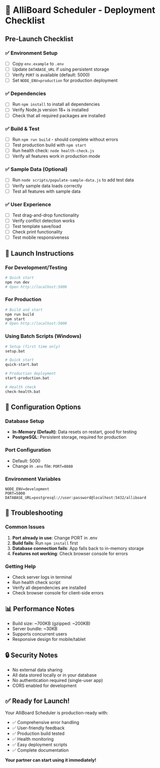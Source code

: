 # 🚀 AlliBoard Scheduler - Deployment Checklist

## Pre-Launch Checklist

### ✅ Environment Setup

- [ ] Copy `env.example` to `.env`
- [ ] Update `DATABASE_URL` if using persistent storage
- [ ] Verify `PORT` is available (default: 5000)
- [ ] Set `NODE_ENV=production` for production deployment

### ✅ Dependencies

- [ ] Run `npm install` to install all dependencies
- [ ] Verify Node.js version 18+ is installed
- [ ] Check that all required packages are installed

### ✅ Build & Test

- [ ] Run `npm run build` - should complete without errors
- [ ] Test production build with `npm start`
- [ ] Run health check: `node health-check.js`
- [ ] Verify all features work in production mode

### ✅ Sample Data (Optional)

- [ ] Run `node scripts/populate-sample-data.js` to add test data
- [ ] Verify sample data loads correctly
- [ ] Test all features with sample data

### ✅ User Experience

- [ ] Test drag-and-drop functionality
- [ ] Verify conflict detection works
- [ ] Test template save/load
- [ ] Check print functionality
- [ ] Test mobile responsiveness

## 🎯 Launch Instructions

### For Development/Testing

```bash
# Quick start
npm run dev
# Open http://localhost:5000
```

### For Production

```bash
# Build and start
npm run build
npm start
# Open http://localhost:5000
```

### Using Batch Scripts (Windows)

```bash
# Setup (first time only)
setup.bat

# Quick start
quick-start.bat

# Production deployment
start-production.bat

# Health check
check-health.bat
```

## 🔧 Configuration Options

### Database Setup

- **In-Memory (Default)**: Data resets on restart, good for testing
- **PostgreSQL**: Persistent storage, required for production

### Port Configuration

- Default: 5000
- Change in `.env` file: `PORT=8080`

### Environment Variables

```env
NODE_ENV=development
PORT=5000
DATABASE_URL=postgresql://user:password@localhost:5432/alliboard
```

## 🚨 Troubleshooting

### Common Issues

1. **Port already in use**: Change PORT in .env
2. **Build fails**: Run `npm install` first
3. **Database connection fails**: App falls back to in-memory storage
4. **Features not working**: Check browser console for errors

### Getting Help

- Check server logs in terminal
- Run health check script
- Verify all dependencies are installed
- Check browser console for client-side errors

## 📊 Performance Notes

- Build size: ~700KB (gzipped: ~200KB)
- Server bundle: ~30KB
- Supports concurrent users
- Responsive design for mobile/tablet

## 🔒 Security Notes

- No external data sharing
- All data stored locally or in your database
- No authentication required (single-user app)
- CORS enabled for development

## ✅ Ready for Launch!

Your AlliBoard Scheduler is production-ready with:

- ✅ Comprehensive error handling
- ✅ User-friendly feedback
- ✅ Production build tested
- ✅ Health monitoring
- ✅ Easy deployment scripts
- ✅ Complete documentation

**Your partner can start using it immediately!**
